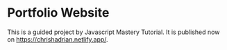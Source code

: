 # Portfolio Website
This is a guided project by Javascript Mastery Tutorial. It is published now on https://chrishadrian.netlify.app/.

